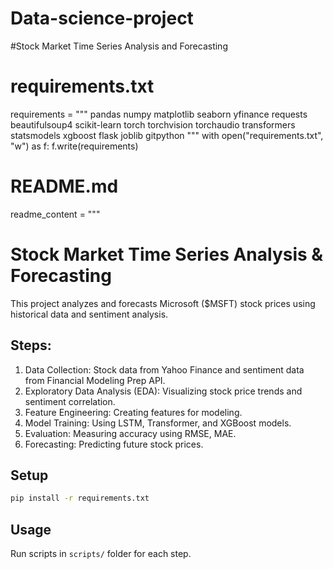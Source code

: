 # Data-science-project
#Stock Market Time Series Analysis and Forecasting
# requirements.txt
requirements = """
pandas
numpy
matplotlib
seaborn
yfinance
requests
beautifulsoup4
scikit-learn
torch
torchvision
torchaudio
transformers
statsmodels
xgboost
flask
joblib
gitpython
"""
with open("requirements.txt", "w") as f:
    f.write(requirements)

# README.md
readme_content = """
# Stock Market Time Series Analysis & Forecasting

This project analyzes and forecasts Microsoft ($MSFT) stock prices using historical data and sentiment analysis.

## Steps:
1. Data Collection: Stock data from Yahoo Finance and sentiment data from Financial Modeling Prep API.
2. Exploratory Data Analysis (EDA): Visualizing stock price trends and sentiment correlation.
3. Feature Engineering: Creating features for modeling.
4. Model Training: Using LSTM, Transformer, and XGBoost models.
5. Evaluation: Measuring accuracy using RMSE, MAE.
6. Forecasting: Predicting future stock prices.

## Setup
```bash
pip install -r requirements.txt
```

## Usage
Run scripts in `scripts/` folder for each step.
